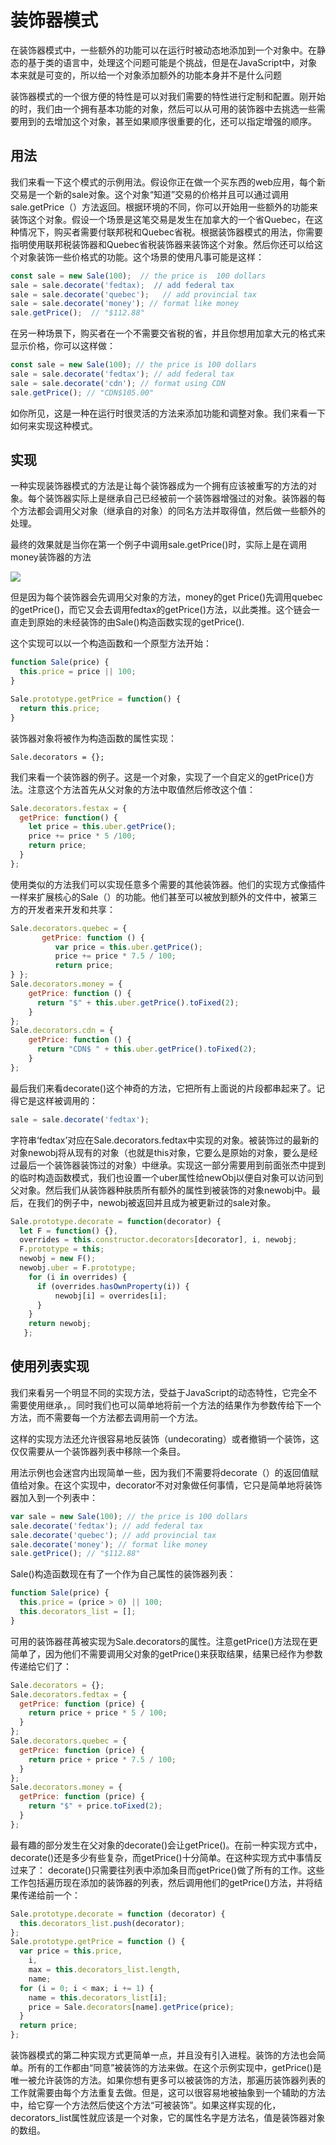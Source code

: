 # 装饰器模式

在装饰器模式中，一些额外的功能可以在运行时被动态地添加到一个对象中。在静态的基于类的语言中，处理这个问题可能是个挑战，但是在JavaScript中，对象本来就是可变的，所以给一个对象添加额外的功能本身并不是什么问题

装饰器模式的一个很方便的特性是可以对我们需要的特性进行定制和配置。刚开始的时，我们由一个拥有基本功能的对象，然后可以从可用的装饰器中去挑选一些需要用到的去增加这个对象，甚至如果顺序很重要的化，还可以指定增强的顺序。

## 用法

我们来看一下这个模式的示例用法。假设你正在做一个买东西的web应用，每个新交易是一个新的sale对象。这个对象“知道”交易的价格并且可以通过调用sale.getPrice（）方法返回。根据环境的不同，你可以开始用一些额外的功能来装饰这个对象。假设一个场景是这笔交易是发生在加拿大的一个省Quebec，在这种情况下，购买者需要付联邦税和Quebec省税。根据装饰器模式的用法，你需要指明使用联邦税装饰器和Quebec省税装饰器来装饰这个对象。然后你还可以给这个对象装饰一些价格式的功能。这个场景的使用凡事可能是这样：

```js
const sale = new Sale(100);  // the price is  100 dollars
sale = sale.decorate('fedtax);  // add federal tax
sale = sale.decorate('quebec');   // add provincial tax
sale = sale.decorate('money'); // format like money
sale.getPrice();  // "$112.88"
```

在另一种场景下，购买者在一个不需要交省税的省，并且你想用加拿大元的格式来显示价格，你可以这样做：

```js
const sale = new Sale(100); // the price is 100 dollars
sale = sale.decorate('fedtax'); // add federal tax
sale = sale.decorate('cdn'); // format using CDN
sale.getPrice(); // "CDN$105.00"
```

如你所见，这是一种在运行时很灵活的方法来添加功能和调整对象。我们来看一下如何来实现这种模式。

## 实现

一种实现装饰器模式的方法是让每个装饰器成为一个拥有应该被重写的方法的对象。每个装饰器实际上是继承自己已经被前一个装饰器增强过的对象。装饰器的每个方法都会调用父对象（继承自的对象）的同名方法并取得值，然后做一些额外的处理。

最终的效果就是当你在第一个例子中调用sale.getPrice()时，实际上是在调用money装饰器的方法

![](https://upload-images.jianshu.io/upload_images/9403248-fea0709544b4cc9c.png?imageMogr2/auto-orient/strip%7CimageView2/2/w/1240)

但是因为每个装饰器会先调用父对象的方法，money的get Price()先调用quebec的getPrice()，而它又会去调用fedtax的getPrice()方法，以此类推。这个链会一直走到原始的未经装饰的由Sale()构造函数实现的getPrice().

这个实现可以以一个构造函数和一个原型方法开始：

```js
function Sale(price) {
  this.price = price || 100;
}

Sale.prototype.getPrice = function() {
  return this.price;
}
```

装饰器对象将被作为构造函数的属性实现：

```
Sale.decorators = {};
```

我们来看一个装饰器的例子。这是一个对象，实现了一个自定义的getPrice()方法。注意这个方法首先从父对象的方法中取值然后修改这个值：

```js
Sale.decorators.festax = {
  getPrice: function() {
    let price = this.uber.getPrice();
    price += price * 5 /100;
    return price;
  }
};
```

使用类似的方法我们可以实现任意多个需要的其他装饰器。他们的实现方式像插件一样来扩展核心的Sale（）的功能。他们甚至可以被放到额外的文件中，被第三方的开发者来开发和共享：

```js
Sale.decorators.quebec = {
       getPrice: function () {
          var price = this.uber.getPrice();
          price += price * 7.5 / 100;
          return price;
} };
Sale.decorators.money = {
    getPrice: function () {
      return "$" + this.uber.getPrice().toFixed(2);
    }
};
Sale.decorators.cdn = {
    getPrice: function () {
      return "CDN$ " + this.uber.getPrice().toFixed(2);
    }
};
```

最后我们来看decorate()这个神奇的方法，它把所有上面说的片段都串起来了。记得它是这样被调用的：

```js
sale = sale.decorate('fedtax');
```

字符串‘fedtax’对应在Sale.decorators.fedtax中实现的对象。被装饰过的最新的对象newobj将从现有的对象（也就是this对象，它要么是原始的对象，要么是经过最后一个装饰器装饰过的对象）中继承。实现这一部分需要用到前面张杰中提到的临时构造函数模式，我们也设置一个uber属性给newObj以便自对象可以访问到父对象。然后我们从装饰器种肤质所有额外的属性到被装饰的对象newobj中。最后，在我们的例子中，newobj被返回并且成为被更新过的sale对象。

```js
Sale.prototype.decorate = function(decorator) {
  let F = function() {},
  overrides = this.constructor.decorators[decorator], i, newobj;
  F.prototype = this;
  newobj = new F();
  newobj.uber = F.prototype;
    for (i in overrides) {
      if (overrides.hasOwnProperty(i)) {
          newobj[i] = overrides[i];
      }
    }
    return newobj;
   };
```

## 使用列表实现

我们来看另一个明显不同的实现方法，受益于JavaScript的动态特性，它完全不需要使用继承，。同时我们也可以简单地将前一个方法的结果作为参数传给下一个方法，而不需要每一个方法都去调用前一个方法。

这样的实现方法还允许很容易地反装饰（undecorating）或者撤销一个装饰，这仅仅需要从一个装饰器列表中移除一个条目。

用法示例也会迷宫内出现简单一些，因为我们不需要将decorate（）的返回值赋值给对象。在这个实现中，decorator不对对象做任何事情，它只是简单地将装饰器加入到一个列表中：

```js
var sale = new Sale(100); // the price is 100 dollars
sale.decorate('fedtax'); // add federal tax
sale.decorate('quebec'); // add provincial tax
sale.decorate('money'); // format like money
sale.getPrice(); // "$112.88"
```

Sale()构造函数现在有了一个作为自己属性的装饰器列表：

```js
function Sale(price) {
  this.price = (price > 0) || 100;
  this.decorators_list = [];
}
```

可用的装饰器荏苒被实现为Sale.decorators的属性。注意getPrice()方法现在更简单了，因为他们不需要调用父对象的getPrice()来获取结果，结果已经作为参数传递给它们了：

```js
Sale.decorators = {};
Sale.decorators.fedtax = {
  getPrice: function (price) {
    return price + price * 5 / 100;
  }
};
Sale.decorators.quebec = {
  getPrice: function (price) {
    return price + price * 7.5 / 100;
  }
};
Sale.decorators.money = {
  getPrice: function (price) {
    return "$" + price.toFixed(2);
  }
};
```

最有趣的部分发生在父对象的decorate()会让getPrice()。在前一种实现方式中，decorate()还是多少有些复杂，而getPrice()十分简单。在这种实现方式中事情反过来了： decorate()只需要往列表中添加条目而getPrice()做了所有的工作。这些工作包括遍历现在添加的装饰器的列表，然后调用他们的getPrice()方法，并将结果传递给前一个：


```js
Sale.prototype.decorate = function (decorator) {
  this.decorators_list.push(decorator);
};
Sale.prototype.getPrice = function () {
  var price = this.price,
    i,
    max = this.decorators_list.length,
    name;
  for (i = 0; i < max; i += 1) {
    name = this.decorators_list[i];
    price = Sale.decorators[name].getPrice(price);
  }
  return price;
};
```


装饰器模式的第二种实现方式更简单一点，并且没有引入进程。装饰的方法也会简单。所有的工作都由“同意”被装饰的方法来做。在这个示例实现中，getPrice()是唯一被允许装饰的方法。如果你想有更多可以被装饰的方法，那遍历装饰器列表的工作就需要由每个方法重复去做。但是，这可以很容易地被抽象到一个辅助的方法中，给它穿一个方法然后使这个方法“可被装饰”。如果这样实现的化，decorators_list属性就应该是一个对象，它的属性名字是方法名，值是装饰器对象的数组。





